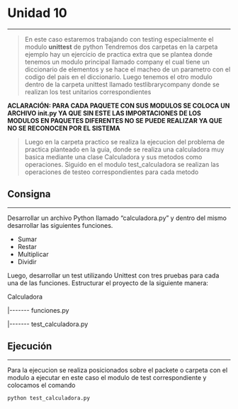 # Unidad 10
----
>En este caso estaremos trabajando con testing especialmente el modulo **unittest** de python
>Tendremos dos carpetas en la carpeta ejemplo hay un ejercicio de practica extra que se plantea donde tenemos un modulo principal llamado company el cual tiene un diccionario de elementos y se hace el macheo de un parametro con el codigo del pais en el diccionario.
>Luego tenemos el otro modulo dentro de la carpeta unittest llamado testlibrarycompany donde se realizan los test unitarios correspondientes

**ACLARACIÓN: PARA CADA PAQUETE CON SUS MODULOS SE COLOCA UN ARCHIVO __init__.py YA QUE SIN ESTE LAS IMPORTACIONES DE LOS MODULOS EN PAQUETES DIFERENTES NO SE PUEDE REALIZAR YA QUE NO SE RECONOCEN POR EL SISTEMA**

>Luego en la carpeta practico se realiza la ejecucion del problema de practica planteado en la guia, donde se realiza una calculadora muy basica mediante una clase Calculadora y sus metodos como operaciones. Siguido en el modulo test_calculadora se realizan las operaciones de testeo correspondientes para cada metodo

## Consigna
---

Desarrollar un archivo Python llamado “calculadora.py” y dentro del
mismo desarrollar las siguientes funciones.
* Sumar
* Restar
* Multiplicar
* Dividir

Luego, desarrollar un test utilizando Unittest con tres pruebas para
cada una de las funciones.
Estructurar el proyecto de la siguiente manera:

Calculadora

|------- funciones.py

|------- test_calculadora.py

## Ejecución
---
Para la ejecucion se realiza posicionados sobre el packete o carpeta con el modulo a ejecutar en este caso el modulo de test correspondiente y colocamos el comando
~~~
python test_calculadora.py
~~~
